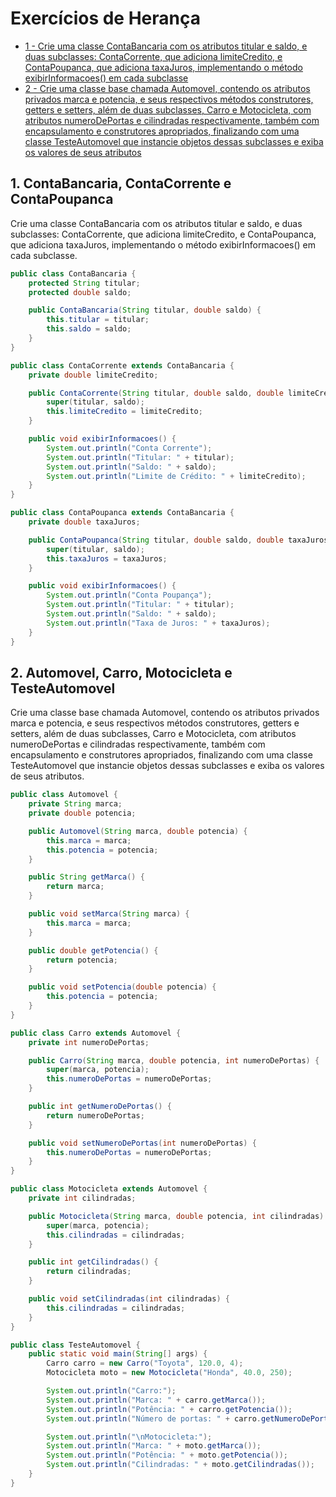 # Exercícios de Herança

- [1 - Crie uma classe ContaBancaria com os atributos titular e saldo, e duas subclasses: ContaCorrente, que adiciona limiteCredito, e ContaPoupanca, que adiciona taxaJuros, implementando o método exibirInformacoes() em cada subclasse](#1-contabancaria-contacorrente-e-contapoupanca)
- [2 - Crie uma classe base chamada Automovel, contendo os atributos privados marca e potencia, e seus respectivos métodos construtores, getters e setters, além de duas subclasses, Carro e Motocicleta, com atributos numeroDePortas e cilindradas respectivamente, também com encapsulamento e construtores apropriados, finalizando com uma classe TesteAutomovel que instancie objetos dessas subclasses e exiba os valores de seus atributos](#2-automovel-carro-motocicleta-e-testeautomovel)


## 1. ContaBancaria, ContaCorrente e ContaPoupanca

Crie uma classe ContaBancaria com os atributos titular e saldo, e duas subclasses: ContaCorrente, que adiciona limiteCredito, e ContaPoupanca, que adiciona taxaJuros, implementando o método exibirInformacoes() em cada subclasse.

```java
public class ContaBancaria {
    protected String titular;
    protected double saldo;

    public ContaBancaria(String titular, double saldo) {
        this.titular = titular;
        this.saldo = saldo;
    }
}

public class ContaCorrente extends ContaBancaria {
    private double limiteCredito;

    public ContaCorrente(String titular, double saldo, double limiteCredito) {
        super(titular, saldo);
        this.limiteCredito = limiteCredito;
    }

    public void exibirInformacoes() {
        System.out.println("Conta Corrente");
        System.out.println("Titular: " + titular);
        System.out.println("Saldo: " + saldo);
        System.out.println("Limite de Crédito: " + limiteCredito);
    }
}

public class ContaPoupanca extends ContaBancaria {
    private double taxaJuros;

    public ContaPoupanca(String titular, double saldo, double taxaJuros) {
        super(titular, saldo);
        this.taxaJuros = taxaJuros;
    }

    public void exibirInformacoes() {
        System.out.println("Conta Poupança");
        System.out.println("Titular: " + titular);
        System.out.println("Saldo: " + saldo);
        System.out.println("Taxa de Juros: " + taxaJuros);
    }
}
```

## 2. Automovel, Carro, Motocicleta e TesteAutomovel

Crie uma classe base chamada Automovel, contendo os atributos privados marca e potencia, e seus respectivos métodos construtores, getters e setters, além de duas subclasses, Carro e Motocicleta, com atributos numeroDePortas e cilindradas respectivamente, também com encapsulamento e construtores apropriados, finalizando com uma classe TesteAutomovel que instancie objetos dessas subclasses e exiba os valores de seus atributos.

```java
public class Automovel {
    private String marca;
    private double potencia;

    public Automovel(String marca, double potencia) {
        this.marca = marca;
        this.potencia = potencia;
    }

    public String getMarca() {
        return marca;
    }

    public void setMarca(String marca) {
        this.marca = marca;
    }

    public double getPotencia() {
        return potencia;
    }

    public void setPotencia(double potencia) {
        this.potencia = potencia;
    }
}

public class Carro extends Automovel {
    private int numeroDePortas;

    public Carro(String marca, double potencia, int numeroDePortas) {
        super(marca, potencia);
        this.numeroDePortas = numeroDePortas;
    }

    public int getNumeroDePortas() {
        return numeroDePortas;
    }

    public void setNumeroDePortas(int numeroDePortas) {
        this.numeroDePortas = numeroDePortas;
    }
}

public class Motocicleta extends Automovel {
    private int cilindradas;

    public Motocicleta(String marca, double potencia, int cilindradas) {
        super(marca, potencia);
        this.cilindradas = cilindradas;
    }

    public int getCilindradas() {
        return cilindradas;
    }

    public void setCilindradas(int cilindradas) {
        this.cilindradas = cilindradas;
    }
}

public class TesteAutomovel {
    public static void main(String[] args) {
        Carro carro = new Carro("Toyota", 120.0, 4);
        Motocicleta moto = new Motocicleta("Honda", 40.0, 250);

        System.out.println("Carro:");
        System.out.println("Marca: " + carro.getMarca());
        System.out.println("Potência: " + carro.getPotencia());
        System.out.println("Número de portas: " + carro.getNumeroDePortas());

        System.out.println("\nMotocicleta:");
        System.out.println("Marca: " + moto.getMarca());
        System.out.println("Potência: " + moto.getPotencia());
        System.out.println("Cilindradas: " + moto.getCilindradas());
    }
}
```